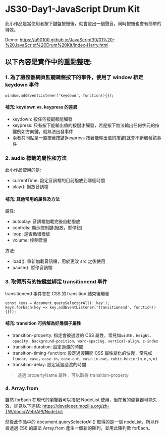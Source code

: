 # JS30-Day1-JavaScript Drum Kit
此小作品是當使用者按下鍵盤按鈕後，就會發出一個聲音，同時按鈕也會有簡單的特效。

Demo: https://a90100.github.io/JavaScript30/01%20-%20JavaScript%20Drum%20Kit/index-Harry.html

## 以下內容是實作中的重點整理:
### 1. 為了讓整個網頁監聽鍵盤按下的事件，使用了 window 綁定 keydown 事件
```javascript=
window.addEventListener('keydown', function(){});
```

#### 補充: keydown vs. keypress 的差異
* keydown: 按任何按鍵都能觸發
* keypress: 只有按下能輸出值的按鍵才觸發，若是按下無法輸出任何字元的按鍵例如方向鍵，就無法出發事件
* 兩者共同點是一直按著按鍵(keypress 按著能輸出值的按鍵)就會不斷觸發該事件

### 2. audio 標籤的屬性和方法
此小作品使用的是:
* currentTime: 設定音訊檔的目前撥放到哪個時間
* play(): 撥放音訊檔

#### 補充: 其他常用的屬性及方法
屬性:
* autoplay: 音訊檔加載完後自動撥放
* controls: 顯示控制鍵(撥放，暫停鈕)
* loop: 是否循環撥放
* volume: 控制音量

方法:
* load(): 重新加載音訊檔，用於更改 src 之後使用
* pause(): 暫停音訊檔

### 3. 取得所有的按鍵並綁定 transitionend 事件
transitionend 事件會在 CSS 的 transition 結束後觸發
```javascript=
const keys = document.querySelectorAll('.key');
keys.forEach(key => key.addEventListener('transitionend', function(){}));
```

#### 補充: transition 可拆解為好幾個子屬性
* transition-property: 指定會被過渡的 CSS 屬性，常見如`width，height，opacity，background-position，word-spacing，vertical-align，z-index`
* transition-duration: 設定過渡的時間
* transition-timing-function: 設定過渡期間 CSS 屬性變化的快慢，常見如`linear，ease，ease-in，ease-out，ease-in-out，cubic-bezier(n,n,n,n)`
* transition-delay: 設定延遲過渡的時間

> 透過 propertyName 屬性，可以取得 transition-property

### 4. Array.from
雖然 forEach 在現代的瀏覽器可以搭配 NodeList 使用，但在舊的瀏覽器可能失效，詳見以下連結:
https://developer.mozilla.org/zh-TW/docs/Web/API/NodeList

然後此作品中的 document.querySelectorAll() 取得的是一個 nodeList，所以作者透過 ES6 的語法 Array.from 產生一個新的陣列，並用此陣列做 forEach。
